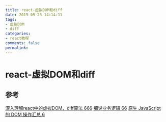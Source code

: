 ```yaml
---
title: react-虚拟DOM和diff
date: 2019-05-23 14:14:11
tags:
- 虚拟DOM
- diff
categories:
- react教程
comments: false
permalink:
---
```


# react-虚拟DOM和diff

## 参考

[深入理解react中的虚拟DOM、diff算法 666](https://www.cnblogs.com/zhuzhenwei918/p/7271305.html)
[细说业务逻辑 66](https://my.oschina.net/midnight/blog/95463)
[原生 JavaScript 的 DOM 操作汇总 6](https://harttle.land/2015/10/01/javascript-dom-api.html)
